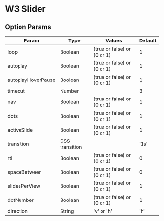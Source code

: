 # W3 Slider

## Option Params

|Param|Type|Values|Default|
|-|-|-|-|
loop|Boolean|(true or false) or (0 or 1)|1
autoplay|Boolean|(true or false) or (0 or 1)|1
autoplayHoverPause|Boolean|(true or false) or (0 or 1)|1
timeout|Number||3
nav|Boolean|(true or false) or (0 or 1)|1
dots|Boolean|(true or false) or (0 or 1)|1
activeSlide|Boolean|(true or false) or (0 or 1)|1
transition|CSS transition||'1s'
rtl|Boolean|(true or false) or (0 or 1)|0
spaceBetween|Boolean|(true or false) or (0 or 1)|0
slidesPerView|Boolean|(true or false) or (0 or 1)|1
dotNumber|Boolean|(true or false) or (0 or 1)|1
direction|String|'v' or 'h'|'h'
